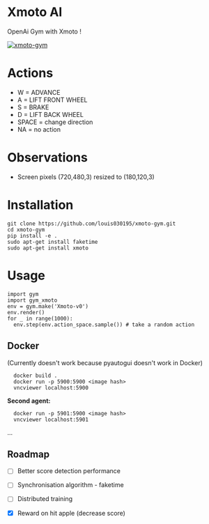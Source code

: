 # Xmoto AI

OpenAi Gym with Xmoto !

[![xmoto-gym](https://img.youtube.com/vi/GL6iTVeh19I/0.jpg)](https://www.youtube.com/watch?v=GL6iTVeh19I)


# Actions
 - W = ADVANCE
 - A = LIFT FRONT WHEEL
 - S = BRAKE
 - D = LIFT BACK WHEEL
 - SPACE = change direction
 - NA = no action

  # Observations
  - Screen pixels (720,480,3) resized to (180,120,3)



  # Installation

  ```
  git clone https://github.com/louis030195/xmoto-gym.git
  cd xmoto-gym
  pip install -e .
  sudo apt-get install faketime
  sudo apt-get install xmoto
  ```

  # Usage

  ```
  import gym
  import gym_xmoto
  env = gym.make('Xmoto-v0')
  env.render()
  for _ in range(1000):
    env.step(env.action_space.sample()) # take a random action
  ```


  ## Docker
  (Currently doesn't work because pyautogui doesn't work in Docker)
  ```
	docker build .
	docker run -p 5900:5900 <image hash>
	vncviewer localhost:5900
  ```

  **Second agent:**
  ```
	docker run -p 5901:5900 <image hash>
	vncviewer localhost:5901
  ```

  ...

  ## Roadmap
  - [ ] Better score detection performance
  - [ ] Synchronisation algorithm - faketime
  - [ ] Distributed training
  - [x] Reward on hit apple (decrease score)


